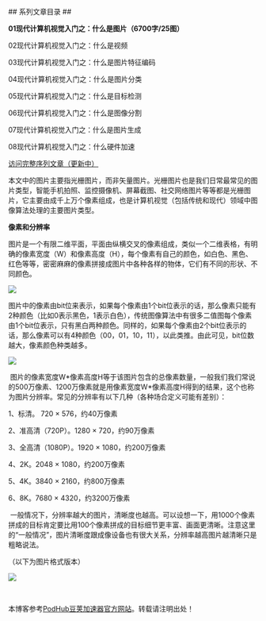 
\#\# 系列文章目录 \#\#


**01现代计算机视觉入门之：什么是图片（6700字/25图）**


02现代计算机视觉入门之：什么是视频


03现代计算机视觉入门之：什么是图片特征编码


04现代计算机视觉入门之：什么是图片分类


05现代计算机视觉入门之：什么是目标检测


06现代计算机视觉入门之：什么是图像分割


07现代计算机视觉入门之：什么是图片生成


08现代计算机视觉入门之：什么硬件加速


[访问完整序列文章（更新中）](https://github.com)


本文中的图片主要指光栅图片，而非矢量图片。光栅图片也是我们日常最常见的图片类型，智能手机拍照、监控摄像机、屏幕截图、社交网络图片等等都是光栅图片，它主要由成千上万个像素组成，也是计算机视觉（包括传统和现代）领域中图像算法处理的主要图片类型。


**像素和分辨率**


图片是一个有限二维平面，平面由纵横交叉的像素组成，类似一个二维表格，有明确的像素宽度（W）和像素高度（H），每个像素有自己的颜色，如白色、黑色、红色等等，密密麻麻的像素拼接成图片中各种各样的物体，它们有不同的形状、不同颜色。


![](https://img2024.cnblogs.com/blog/104032/202412/104032-20241226114129744-708247983.png)


图片中的像素由bit位来表示，如果每个像素由1个bit位表示的话，那么像素只能有2种颜色（比如0表示黑色，1表示白色），传统图像算法中有很多二值图每个像素由1个bit位表示，只有黑白两种颜色。同样的，如果每个像素由2个bit位表示的话，那么像素可以有4种颜色（00，01，10，11），以此类推。由此可见，bit位数越大，像素颜色种类越多。


![](https://img2024.cnblogs.com/blog/104032/202412/104032-20241226114138284-1309107926.png)


 图片的像素宽度W\*像素高度H等于该图片包含的总像素数量，一般我们我们常说的500万像素、1200万像素就是用像素宽度W\*像素高度H得到的结果，这个也称为图片分辨率。常见的分辨率有以下几种（各种场合定义可能有差别）：


1、标清。 720 × 576，约40万像素


2、准高清（720P）。1280 × 720，约90万像素


3、全高清（1080P）。1920 × 1080，约200万像素


4、2K。2048 × 1080，约200万像素


5、4K。3840 × 2160，约800万像素


6、8K。7680 × 4320，约3200万像素


 一般情况下，分辨率越大的图片，清晰度也越高。可以设想一下，用1000个像素拼成的目标肯定要比用100个像素拼成的目标细节更丰富、画面更清晰。注意这里的“一般情况”，图片清晰度跟成像设备也有很大关系，分辨率越高图片越清晰只是粗略说法。


（以下为图片格式版本）


![](https://img2024.cnblogs.com/blog/104032/202412/104032-20241226114158774-1134071309.png)


 


 本博客参考[PodHub豆荚加速器官方网站](https://rikeduke.com)。转载请注明出处！
